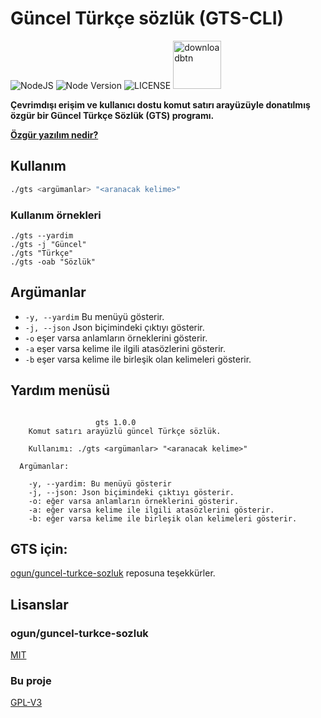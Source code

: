 # Güncel Türkçe sözlük (GTS-CLI)

![NodeJS](https://img.shields.io/badge/Node.JS-%23378D3B.svg?style=for-the-badge&logo=node.js&logoColor=white) ![Node Version](https://img.shields.io/static/v1?label=Version&message=18.18.0&style=for-the-badge&labelColor=4BAE4F&color=2E7D32&logo=node.js&logoColor=ffffff) ![LICENSE](https://img.shields.io/static/v1?label=LICENSE&message=GPL-V3&style=for-the-badge) [<img alt="downloadbtn" src="https://dabuttonfactory.com/button.png?t=Download&f=Ubuntu-Bold&ts=30&tc=fff&hp=15&vp=15&c=6&bgt=unicolored&bgc=238636&bs=4&bc=37914a" width="77px">](https://github.com/sanalzio/PixCii/releases)

**Çevrimdışı erişim ve kullanıcı dostu komut satırı arayüzüyle donatılmış özgür bir Güncel Türkçe Sözlük (GTS) programı.**

[**Özgür yazılım nedir?**](https://tr.wikipedia.org/wiki/%C3%96zg%C3%BCr_yaz%C4%B1l%C4%B1m)

## Kullanım

```bash
./gts <argümanlar> "<aranacak kelime>"
```

### Kullanım örnekleri

```
./gts --yardim
./gts -j "Güncel"
./gts "Türkçe"
./gts -oab "Sözlük"
```

## Argümanlar

- `-y, --yardim` Bu menüyü gösterir.
- `-j, --json` Json biçimindeki çıktıyı gösterir.
- `-o` eşer varsa anlamların örneklerini gösterir.
- `-a` eşer varsa kelime ile ilgili atasözlerini gösterir.
- `-b` eşer varsa kelime ile birleşik olan kelimeleri gösterir.

## Yardım menüsü

```

                   gts 1.0.0
    Komut satırı arayüzlü güncel Türkçe sözlük.

    Kullanımı: ./gts <argümanlar> "<aranacak kelime>"

  Argümanlar:

    -y, --yardim: Bu menüyü gösterir
    -j, --json: Json biçimindeki çıktıyı gösterir.
    -o: eğer varsa anlamların örneklerini gösterir.
    -a: eğer varsa kelime ile ilgili atasözlerini gösterir.
    -b: eğer varsa kelime ile birleşik olan kelimeleri gösterir.

```

## GTS için:
[ogun/guncel-turkce-sozluk](https://github.com/ogun/guncel-turkce-sozluk) reposuna teşekkürler.

## Lisanslar

### ogun/guncel-turkce-sozluk
[MIT](https://raw.githubusercontent.com/ogun/guncel-turkce-sozluk/master/LICENSE)

### Bu proje
[GPL-V3](https://www.gnu.org/licenses/gpl-3.0.en.html#license-text)